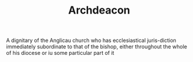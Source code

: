 ---
title: Archdeacon
permalink: "/definitions/archdeacon.html"
body: A dignitary of the Anglicau church who has ecclesiastical juris-diction immediately
  subordinate to that of the bishop, either throughout the whole of his diocese or
  iu some particular part of it
published_at: '2018-07-07'
layout: post
---